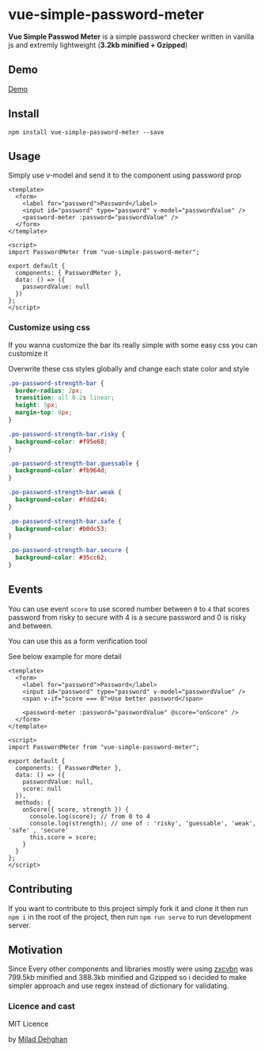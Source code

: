 # vue-simple-password-meter

**Vue Simple Passwod Meter** is a simple password checker written in vanilla js and extremly lightweight (**3.2kb minified + Gzipped**)

## Demo

[Demo](https://miladd3.github.io/vue-simple-password-meter/)

## Install

`npm install vue-simple-password-meter --save`

## Usage

Simply use v-model and send it to the component using password prop

```vue
<template>
  <form>
    <label for="password">Password</label>
    <input id="password" type="password" v-model="passwordValue" />
    <password-meter :password="passwordValue" />
  </form>
</template>

<script>
import PasswordMeter from "vue-simple-password-meter";

export default {
  components: { PasswordMeter },
  data: () => ({
    passwordValue: null
  })
};
</script>
```

### Customize using css

If you wanna customize the bar its really simple with some easy css you can customize it

Overwrite these css styles globally and change each state color and style

```css
.po-password-strength-bar {
  border-radius: 2px;
  transition: all 0.2s linear;
  height: 5px;
  margin-top: 8px;
}

.po-password-strength-bar.risky {
  background-color: #f95e68;
}

.po-password-strength-bar.guessable {
  background-color: #fb964d;
}

.po-password-strength-bar.weak {
  background-color: #fdd244;
}

.po-password-strength-bar.safe {
  background-color: #b0dc53;
}

.po-password-strength-bar.secure {
  background-color: #35cc62;
}
```

## Events

You can use event `score` to use scored number between `0` to `4` that scores password from risky to secure with 4 is a secure password and 0 is risky and between.

You can use this as a form verification tool

See below example for more detail

```vue
<template>
  <form>
    <label for="password">Password</label>
    <input id="password" type="password" v-model="passwordValue" />
    <span v-if="score === 0">Use better password</span>

    <password-meter :password="passwordValue" @score="onScore" />
  </form>
</template>

<script>
import PasswordMeter from "vue-simple-password-meter";

export default {
  components: { PasswordMeter },
  data: () => ({
    passwordValue: null,
    score: null
  }),
  methods: {
    onScore({ score, strength }) {
      console.log(score); // from 0 to 4
      console.log(strength); // one of : 'risky', 'guessable', 'weak', 'safe' , 'secure' 
      this.score = score;
    }
  }
};
</script>
```

## Contributing

If you want to contribute to this project simply fork it and clone it then run
`npm i`
in the root of the project, then run
`npm run serve`
to run development server.

## Motivation

Since Every other components and libraries mostly were using [zxcvbn](https://github.com/dropbox/zxcvbn) was 799.5kb minified and 388.3kb minified and Gzipped so i decided to make simpler approach and use regex instead of dictionary for validating.

### Licence and cast

MIT Licence

by [Milad Dehghan](https://dehghan.net)
